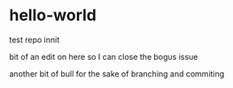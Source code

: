 hello-world
===========

test repo innit

bit of an edit on here so I can close the bogus issue

another bit of bull for the sake of branching and commiting 
